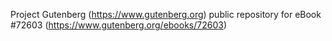 Project Gutenberg (https://www.gutenberg.org) public repository
for eBook #72603 (https://www.gutenberg.org/ebooks/72603)
